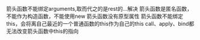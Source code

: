 箭头函数不能绑定arguments,取而代之的是rest的...解决
箭头函数是匿名函数，不能作为构造函数，不能使用new
箭头函数没有原型属性
箭头函数不能绑定this，会将离自己最近的一个普通函数的this作为自己的this
call、apply、bind都无法改变箭头函数中this的指向


